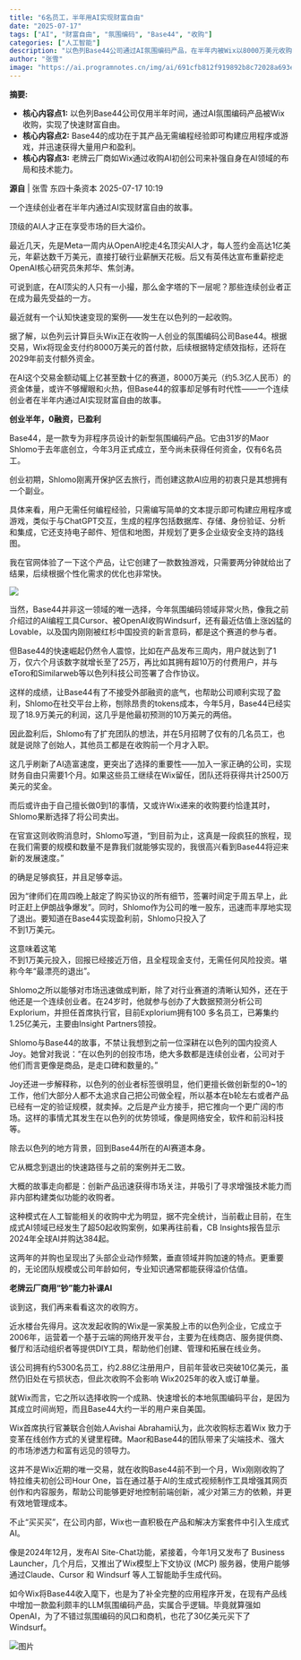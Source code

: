 ```yaml
---
title: "6名员工，半年用AI实现财富自由"
date: "2025-07-17"
tags: ["AI", "财富自由", "氛围编码", "Base44", "收购"]
categories: ["人工智能"]
description: "以色列Base44公司通过AI氛围编码产品，在半年内被Wix以8000万美元收购，实现了快速财富自由。"
author: "张雪"
image: "https://ai.programnotes.cn/img/ai/691cfb812f919892b8c72028a693e6e8.jpeg"
---
```

**摘要:**
- **核心内容点1:** 以色列Base44公司仅用半年时间，通过AI氛围编码产品被Wix收购，实现了快速财富自由。
- **核心内容点2:** Base44的成功在于其产品无需编程经验即可构建应用程序或游戏，并迅速获得大量用户和盈利。
- **核心内容点3:** 老牌云厂商如Wix通过收购AI初创公司来补强自身在AI领域的布局和技术能力。

**源自** |  张雪  东四十条资本   2025-07-17 10:19  
  
一个连续创业者在半年内通过AI实现财富自由的故事。  
  
顶级的AI人才正在享受市场的巨大溢价。  
  
  
最近几天，先是Meta一周内从OpenAI挖走4名顶尖AI人才，每人签约金高达1亿美元，年薪达数千万美元，直接打破行业薪酬天花板。后又有英伟达宣布重薪挖走OpenAI核心研究员朱邦华、焦剑涛。  
  
  
可说到底，在AI顶尖的人只有一小撮，那么金字塔的下一层呢？那些连续创业者正在成为最先受益的一方。  
  
  
最近就有一个认知快速变现的案例——发生在以色列的一起收购。  
  
  
据了解，以色列云计算巨头Wix正在收购一人创业的氛围编码公司Base44。根据交易，Wix将现金支付约8000万美元的首付款，后续根据特定绩效指标，还将在2029年前支付额外资金。  
  
  
在AI这个交易金额动辄上亿甚至数十亿的赛道，8000万美元（约5.3亿人民币）的资金体量，或许不够耀眼和火热，但Base44的叙事却足够有时代性——一个连续创业者在半年内通过AI实现财富自由的故事。  
  
  
**创业半年，0融资，已盈利**  
  
  
  
Base44，是一款专为非程序员设计的新型氛围编码产品。它由31岁的Maor Shlomo于去年底创立，今年3月正式成立，至今尚未获得任何资金，仅有6名员工。  
  
  
创业初期，Shlomo刚离开保护区去旅行，而创建这款AI应用的初衷只是其想拥有一个副业。  
  
  
具体来看，用户无需任何编程经验，只需编写简单的文本提示即可构建应用程序或游戏，类似于与ChatGPT交互，生成的程序包括数据库、存储、身份验证、分析和集成，它还支持电子邮件、短信和地图，并规划了更多企业级安全支持的路线图。  
  
  
我在官网体验了一下这个产品，让它创建了一款数独游戏，只需要两分钟就给出了结果，后续根据个性化需求的优化也非常快。  
  
  
![](https://ai.programnotes.cn/img/ai/691cfb812f919892b8c72028a693e6e8.jpeg)  
  
  
当然，Base44并非这一领域的唯一选择，今年氛围编码领域非常火热，像我之前介绍过的AI编程工具Cursor、被OpenAI收购Windsurf，还有最近估值上涨凶猛的Lovable，以及国内刚刚被红杉中国投资的新言意码，都是这个赛道的参与者。  
  
  
但Base44的快速崛起仍然令人震惊，比如在产品发布三周内，用户就达到了1万，仅六个月该数字就增长至了25万，再比如其拥有超10万的付费用户，并与eToro和Similarweb等以色列科技公司签署了合作协议。  
  
  
这样的成绩，让Base44有了不接受外部融资的底气，也帮助公司顺利实现了盈利，Shlomo在社交平台上称，刨除昂贵的tokens成本，今年5月，Base44已经实现了18.9万美元的利润，这几乎是他最初预测的10万美元的两倍。  
  
  
因此盈利后，Shlomo有了扩充团队的想法，并在5月招聘了仅有的几名员工，也就是说除了创始人，其他员工都是在收购前一个月才入职。  
  
  
这几乎刷新了AI造富速度，更突出了选择的重要性——加入一家正确的公司，实现财务自由只需要1个月。如果这些员工继续在Wix留任，团队还将获得共计2500万美元的奖金。  
  
  
而后或许由于自己擅长做0到1的事情，又或许Wix递来的收购要约恰逢其时，Shlomo果断选择了将公司卖出。  
  
  
在官宣这则收购消息时，Shlomo写道，“到目前为止，这真是一段疯狂的旅程，现在我们需要的规模和数量不是靠我们就能够实现的，我很高兴看到Base44将迎来新的发展速度。”  
  
  
的确是足够疯狂，并且足够幸运。  
  
  
因为“律师们在周四晚上敲定了购买协议的所有细节，签署时间定于周五早上，此时正赶上伊朗战争爆发”。同时，Shlomo作为公司的唯一股东，迅速而丰厚地实现了退出。要知道在Base44实现盈利前，Shlomo只投入了  
不到1万美元。  
  
  
这意味着这笔  
不到1万美元投入，回报已经接近万倍，且全程现金支付，无需任何风险投资。堪称今年“最漂亮的退出”。  
  
  
Shlomo之所以能够对市场迅速做成判断，除了对行业赛道的清晰认知外，还在于他还是一个连续创业者。在24岁时，他就参与创办了大数据预测分析公司Explorium，并担任首席执行官，目前Explorium拥有100 多名员工，已筹集约1.25亿美元，主要由Insight Partners领投。  
  
  
Shlomo与Base44的故事，不禁让我想到之前一位深耕在以色列的国内投资人Joy。她曾对我说：“在以色列的创投市场，绝大多数都是连续创业者，公司对于他们而言更像是商品，是走口碑和数量的。”  
  
  
Joy还进一步解释称，以色列的创业者标签很明显，他们更擅长做创新型的0~1的工作，他们大部分人都不太追求自己把公司做全程，所以基本在b轮左右或者产品已经有一定的验证规模，就卖掉。之后是产业方接手，把它推向一个更广阔的市场。这样的事情尤其发生在以色列的优势领域，像是网络安全，软件和前沿科技等。  
  
  
除去以色列的地方背景，回到Base44所在的AI赛道本身。  
  
  
它从概念到退出的快速路径与之前的案例并无二致。  
  
  
大概的故事走向都是：创新产品迅速获得市场关注，并吸引了寻求增强技术能力而非内部构建类似功能的收购者。  
  
  
这种模式在人工智能相关的收购中尤为明显，据不完全统计，当前截止目前，在生成式AI领域已经发生了超50起收购案例，如果再往前看，CB Insights报告显示2024年全球AI并购达384起。  
  
  
这两年的并购也呈现出了头部企业动作频繁，垂直领域并购加速的特点。更重要的，无论团队规模或公司年龄如何，专业知识通常都能获得溢价估值。  
  
  
**老牌云厂商用“钞”能力补课AI**  
  
  
  
谈到这，我们再来看看这次的收购方。  
  
  
近水楼台先得月。这次发起收购的Wix是一家美股上市的以色列企业，它成立于2006年，运营着一个基于云端的网络开发平台，主要为在线商店、服务提供商、餐厅和活动组织者等提供DIY工具，帮助他们创建、管理和拓展在线业务。  
  
  
该公司拥有约5300名员工，约2.88亿注册用户，目前年营收已突破10亿美元，虽然仍旧处在亏损状态，但此次收购不会影响 Wix2025年的收入或订单量。  
  
  
就Wix而言，它之所以选择收购一个成熟、快速增长的本地氛围编码平台，是因为其成立时间尚短，而且Base44大约一半的用户来自美国。  
  
  
Wix首席执行官兼联合创始人Avishai Abrahami认为，此次收购标志着Wix 致力于变革在线创作方式的关键里程碑。Maor和Base44的团队带来了尖端技术、强大的市场渗透力和富有远见的领导力。  
  
  
这并不是Wix近期的唯一交易，就在收购Base44前不到一个月，Wix刚刚收购了特拉维夫初创公司Hour One，旨在通过基于AI的生成式视频制作工具增强其网页创作和内容服务，帮助公司能够更好地控制前端创新，减少对第三方的依赖，并更有效地管理成本。  
  
  
不止“买买买”，在公司内部，Wix也一直积极在产品和解决方案套件中引入生成式AI。  
  
  
像是2024年12月，发布AI Site-Chat功能，紧接着，今年1月又发布了 Business Launcher，几个月后，又推出了Wix模型上下文协议 (MCP) 服务器，使用户能够通过Claude、Cursor 和 Windsurf 等人工智能助手生成代码。  
  
  
如今Wix将Base44收入麾下，也是为了补全完整的应用程序开发，在现有产品线中增加一款盈利颇丰的LLM氛围编码产品，实属合乎逻辑。毕竟就算强如OpenAI，为了不错过氛围编码的风口和商机，也花了30亿美元买下了Windsurf。  
  
![图片](https://ai.programnotes.cn/img/ai/7876f55ddd28a9eb99b155fc83e9137e.jpeg)  
